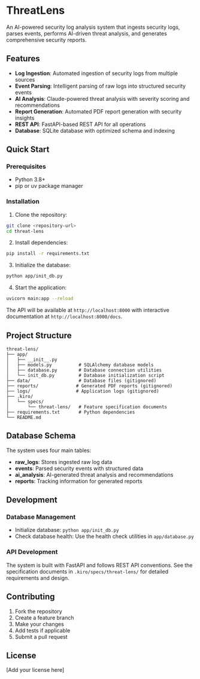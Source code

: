 # ThreatLens

An AI-powered security log analysis system that ingests security logs, parses events, performs AI-driven threat analysis, and generates comprehensive security reports.

## Features

- **Log Ingestion**: Automated ingestion of security logs from multiple sources
- **Event Parsing**: Intelligent parsing of raw logs into structured security events
- **AI Analysis**: Claude-powered threat analysis with severity scoring and recommendations
- **Report Generation**: Automated PDF report generation with security insights
- **REST API**: FastAPI-based REST API for all operations
- **Database**: SQLite database with optimized schema and indexing

## Quick Start

### Prerequisites

- Python 3.8+
- pip or uv package manager

### Installation

1. Clone the repository:
```bash
git clone <repository-url>
cd threat-lens
```

2. Install dependencies:
```bash
pip install -r requirements.txt
```

3. Initialize the database:
```bash
python app/init_db.py
```

4. Start the application:
```bash
uvicorn main:app --reload
```

The API will be available at `http://localhost:8000` with interactive documentation at `http://localhost:8000/docs`.

## Project Structure

```
threat-lens/
├── app/
│   ├── __init__.py
│   ├── models.py          # SQLAlchemy database models
│   ├── database.py        # Database connection utilities
│   └── init_db.py         # Database initialization script
├── data/                  # Database files (gitignored)
├── reports/              # Generated PDF reports (gitignored)
├── logs/                 # Application logs (gitignored)
├── .kiro/
│   └── specs/
│       └── threat-lens/   # Feature specification documents
├── requirements.txt       # Python dependencies
└── README.md
```

## Database Schema

The system uses four main tables:

- **raw_logs**: Stores ingested raw log data
- **events**: Parsed security events with structured data
- **ai_analysis**: AI-generated threat analysis and recommendations
- **reports**: Tracking information for generated reports

## Development

### Database Management

- Initialize database: `python app/init_db.py`
- Check database health: Use the health check utilities in `app/database.py`

### API Development

The system is built with FastAPI and follows REST API conventions. See the specification documents in `.kiro/specs/threat-lens/` for detailed requirements and design.

## Contributing

1. Fork the repository
2. Create a feature branch
3. Make your changes
4. Add tests if applicable
5. Submit a pull request

## License

[Add your license here]